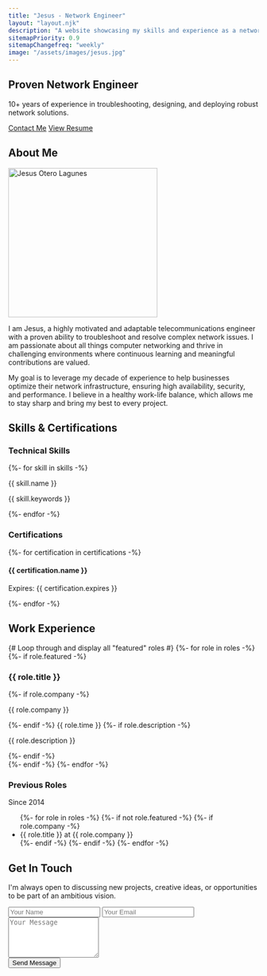 ```yaml
---
title: "Jesus - Network Engineer"
layout: "layout.njk"
description: "A website showcasing my skills and experience as a network engineer"
sitemapPriority: 0.9
sitemapChangefreq: "weekly"
image: "/assets/images/jesus.jpg"
---
```

<!-- Hero Section -->
<section id="hero" class="text-center py-20">
    <h1 class="text-4xl md:text-6xl font-bold text-white mb-4">Proven Network Engineer</h1>
    <p id="typewriter" style="font-family: 'Roboto Mono', monospace;" class="text-lg md:text-2xl text-blue-400 font-medium mb-8 h-8"></p>
    <p class="text-lg md:text-xl text-gray-400 max-w-3xl mx-auto mb-8">10+ years of experience in troubleshooting, designing, and deploying robust network solutions.</p>
    <div class="flex justify-center space-x-4">
        <a href="#contact" class="btngray">Contact Me</a>
        <a href="{{ site.resumeUrl }}" target="_blank" class="md:hidden btn">View Resume</a>
    </div>
</section>
<!-- About Me Section -->
<section id="about" class="py-16">
    <h2 class="text-3xl font-bold text-center section-title">About Me</h2>
    <div class="flex flex-col md:flex-row items-center gap-12">
        <div class="md:w-1/3 text-center">
            <img src="/assets/images/jesus.jpg" width="300" height="300" alt="Jesus Otero Lagunes" class="rounded-full mx-auto shadow-2xl border-4 border-gray-700">
        </div>
        <div class="md:w-2/3">
            <p class="text-lg text-gray-400 mb-4">
                I am Jesus, a highly motivated and adaptable telecommunications engineer with a proven ability to troubleshoot and resolve complex network issues. I am passionate about all things computer networking and thrive in challenging environments where continuous learning and meaningful contributions are valued.
            </p>
            <p class="text-lg text-gray-400">
                My goal is to leverage my decade of experience to help businesses optimize their network infrastructure, ensuring high availability, security, and performance. I believe in a healthy work-life balance, which allows me to stay sharp and bring my best to every project.
            </p>
        </div>
    </div>
</section>

<!-- Services Section -->
<!--
<section id="services" class="py-16">
    <h2 class="text-3xl font-bold text-center section-title">Consultation Services</h2>
    <div class="grid md:grid-cols-2 lg:grid-cols-3 gap-8">
        {%- for service in services -%}
        <div class="card">
            <div class="flex md:flex-row items-center mb-2">
                <i class="fas {{ service.icon }} icon"></i>
                <h3 class="text-xl font-bold text-white">{{ service.name }}</h3>
            </div>
            <p class="text-gray-400">{{ service.description }}</p>
        </div>
        {%- endfor -%}
    </div>
</section>
-->

<!-- Skills & Certifications Section -->
<section id="skills" class="py-16">
    <h2 class="text-3xl font-bold text-center section-title">Skills & Certifications</h2>
    <div class="grid md:grid-cols-2 gap-12">
        <!-- Skills -->
        <div>
            <h3 class="text-2xl font-bold mb-6 text-center text-white">Technical Skills</h3>
            <div class="card">
                {%- for skill in skills -%}
                <p class="text-lg font-semibold mb-1 text-blue-400">{{ skill.name }}</p>
                <p class="text-gray-400 mb-5">{{ skill.keywords }}</p>
                {%- endfor -%}
            </div>
        </div>
        <!-- Certifications -->
        <div>
            <h3 class="text-2xl font-bold mb-6 text-center text-white">Certifications</h3>
            <div class="card space-y-4">
                {%- for certification in certifications -%}
                <div class="flex items-center">
                    <i class="fas fa-certificate icon text-yellow-400"></i>
                    <div>
                        <h4 class="font-bold text-white">{{ certification.name }}</h4>
                        <p class="text-gray-400">Expires: {{ certification.expires }}</p>
                    </div>
                </div>
                {%- endfor -%}
            </div>
        </div>
    </div>
</section>
<!-- Work Experience Section -->
<section id="experience" class="py-16">
    <h2 class="text-3xl font-bold text-center section-title">Work Experience</h2>
    <div class="relative border-l-2 border-gray-700 ml-6">
        {# Loop through and display all "featured" roles #}
        {%- for role in roles -%}
        {%- if role.featured -%}
        <div class="mb-10 ml-6">
            <span class="absolute flex items-center justify-center w-6 h-6 bg-blue-500 rounded-full -left-3 ring-8 ring-gray-900">
            <i class="fas fa-briefcase text-white text-xs"></i>
            </span>
            <div class="card">
                <h3 class="flex items-center text-lg font-semibold text-white">
                    {{ role.title }}
                </h3>
                {%- if role.company -%}
                <p class="text-blue-400 text-md font-medium mb-2 ">
                    {{ role.company }}
                </p>
                {%- endif -%}
                <time class="block mb-2 text-sm font-normal leading-none text-gray-500">{{ role.time }}</time>
                {%- if role.description -%}
                <p class="mb-4 text-base font-normal text-gray-400">{{ role.description }}</p>
                {%- endif -%}
            </div>
        </div>
        {%- endif -%}
        {%- endfor -%}
        <div class="ml-6">
            <span class="absolute flex items-center justify-center w-6 h-6 bg-blue-500 rounded-full -left-3 ring-8 ring-gray-900">
            <i class="fas fa-briefcase text-white text-xs"></i>
            </span>
            <div class="card">
                <h3 class="text-lg font-semibold text-white">Previous Roles</h3>
                <time class="block mb-2 text-sm font-normal leading-none text-gray-500">Since 2014</time>
                <ul class="list-disc list-inside text-gray-400">
                    {%- for role in roles -%}
                    {%- if not role.featured -%}
                    {%- if role.company -%}
                    <li>
                        {{ role.title }} at <span class="text-blue-400 text-md font-medium">{{ role.company }}</span>
                    </li>
                    {%- endif -%}
                    {%- endif -%}
                    {%- endfor -%}
                </ul>
            </div>
        </div>
    </div>
</section>
<!-- Contact Section -->
<section id="contact" class="py-16">
    <div class="glass-card max-w-3xl mx-auto p-8 md:p-12 rounded-lg">
        <h2 class="text-3xl font-bold text-center section-title">Get In Touch</h2>
        <p class="text-center text-gray-400 mb-8">I'm always open to discussing new projects, creative ideas, or opportunities to be part of an ambitious vision.</p>
        <form action="https://formspree.io/f/mnnzgdak" method="POST">
            <div class="grid grid-cols-1 md:grid-cols-2 gap-6 mb-6">
                <input type="text" name="name" placeholder="Your Name" required class="w-full p-3 rounded bg-gray-900 border border-gray-600 focus:outline-none focus:ring-2 focus:ring-blue-500">
                <input type="email" name="email" placeholder="Your Email" required class="w-full p-3 rounded bg-gray-900 border border-gray-600 focus:outline-none focus:ring-2 focus:ring-blue-500">
            </div>
            <textarea name="message" placeholder="Your Message" rows="5" required class="w-full p-3 rounded bg-gray-900 border border-gray-600 focus:outline-none focus:ring-2 focus:ring-blue-500 mb-6"></textarea>
            <div class="text-center">
                <button type="submit" class="btn">Send Message</button>
            </div>
        </form>
    </div>
</section>
